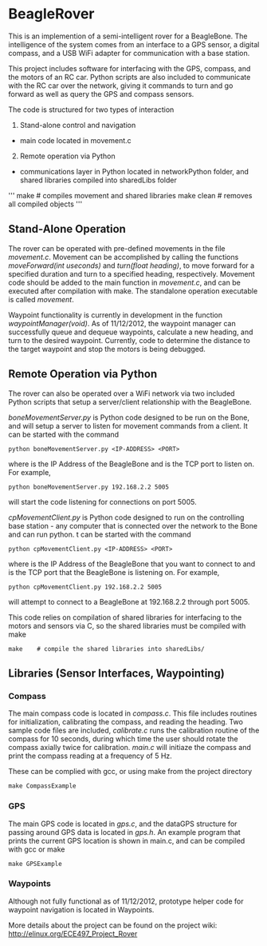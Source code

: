 BeagleRover
===========

This is an implemention of a semi-intelligent rover for a BeagleBone.
The intelligence of the system comes from an interface to a GPS sensor,
a digital compass, and a USB WiFi adapter for communication with a base
station.

This project includes software for interfacing with the GPS, compass, and
the motors of an RC car. Python scripts are also included to communicate
with the RC car over the network, giving it commands to turn and go forward
as well as query the GPS and compass sensors.

The code is structured for two types of interaction

1. Stand-alone control and navigation
 * main code located in movement.c
2. Remote operation via Python
 * communications layer in Python located in networkPython folder, and shared libraries compiled into sharedLibs folder

'''
make		# compiles movement and shared libraries
make clean	# removes all compiled objects
'''

## Stand-Alone Operation

The rover can be operated with pre-defined movements in the file *movement.c*. Movement can be accomplished by calling the functions *moveForward(int useconds)* and *turn(float heading)*, to move forward for a specified duration and turn to a specified heading, respectively. Movement code should be added to the main function in *movement.c*, and can be executed after compilation with make. The standalone operation executable is called *movement*. 

Waypoint functionality is currently in development in the function *waypointManager(void)*. As of 11/12/2012, the waypoint manager can successfully queue and dequeue waypoints, calculate a new heading, and turn to the desired waypoint. Currently, code to determine the distance to the target waypoint and stop the motors is being debugged.

## Remote Operation via Python

The rover can also be operated over a WiFi network via two included Python scripts that setup a server/client relationship with the BeagleBone.

*boneMovementServer.py* is Python code designed to be run on the Bone, and will setup a server to listen for movement commands from a client. It can be started with the command

    python boneMovementServer.py <IP-ADDRESS> <PORT>

where <IP-ADDRESS> is the IP Address of the BeagleBone and <PORT> is the TCP port to listen on. For example,

    python boneMovementServer.py 192.168.2.2 5005

will start the code listening for connections on port 5005.

*cpMovementClient.py* is Python code designed to run on the controlling base station - any computer that is connected over the network to the Bone and can run python. t can be started with the command

    python cpMovementClient.py <IP-ADDRESS> <PORT>

where <IP-ADDRESS> is the IP Address of the BeagleBone that you want to connect to and <PORT> is the TCP port that the BeagleBone is listening on. For example,

    python cpMovementClient.py 192.168.2.2 5005

will attempt to connect to a BeagleBone at 192.168.2.2 through port 5005.

This code relies on compilation of shared libraries for interfacing to the motors and sensors via C, so the shared libraries must be compiled with make

	make	# compile the shared libraries into sharedLibs/

## Libraries (Sensor Interfaces, Waypointing)

### Compass

The main compass code is located in *compass.c*. This file includes routines for initialization, calibrating the compass, and reading the heading. Two sample code files are included, *calibrate.c* runs the calibration routine of the compass for 10 seconds, during which time the user should rotate the compass axially twice for calibration. *main.c* will initiaze the compass and print the compass reading at a frequency of 5 Hz. 

These can be complied with gcc, or using make from the project directory

    make CompassExample

### GPS

The main GPS code is located in *gps.c*, and the dataGPS structure for passing around GPS data is located in *gps.h*. An example program that prints the current GPS location is shown in main.c, and can be compiled with gcc or make

    make GPSExample

### Waypoints

Although not fully functional as of 11/12/2012, prototype helper code for waypoint navigation is located in Waypoints.

More details about the project can be found on the project wiki:
http://elinux.org/ECE497_Project_Rover
